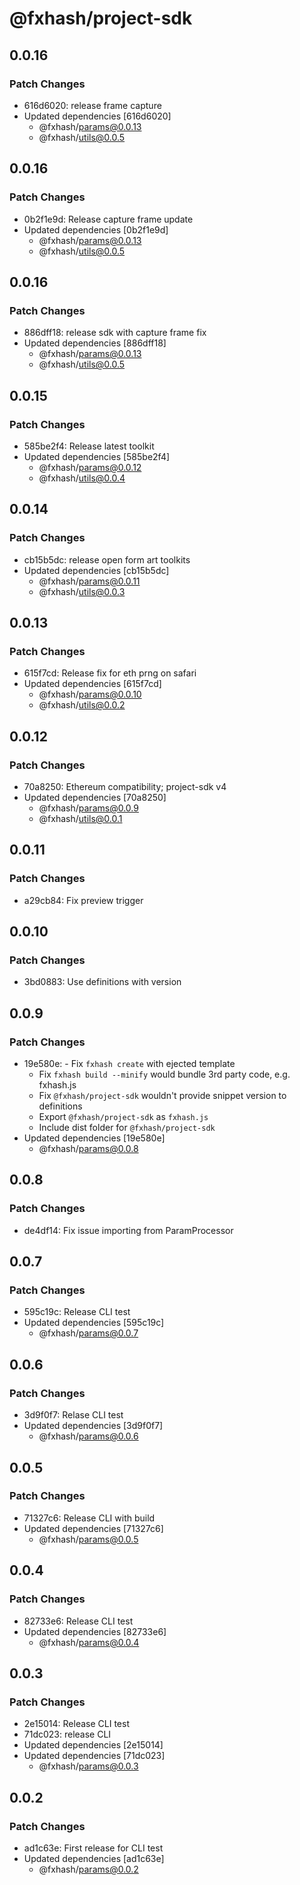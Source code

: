 # @fxhash/project-sdk

## 0.0.16

### Patch Changes

- 616d6020: release frame capture
- Updated dependencies [616d6020]
  - @fxhash/params@0.0.13
  - @fxhash/utils@0.0.5

## 0.0.16

### Patch Changes

- 0b2f1e9d: Release capture frame update
- Updated dependencies [0b2f1e9d]
  - @fxhash/params@0.0.13
  - @fxhash/utils@0.0.5

## 0.0.16

### Patch Changes

- 886dff18: release sdk with capture frame fix
- Updated dependencies [886dff18]
  - @fxhash/params@0.0.13
  - @fxhash/utils@0.0.5

## 0.0.15

### Patch Changes

- 585be2f4: Release latest toolkit
- Updated dependencies [585be2f4]
  - @fxhash/params@0.0.12
  - @fxhash/utils@0.0.4

## 0.0.14

### Patch Changes

- cb15b5dc: release open form art toolkits
- Updated dependencies [cb15b5dc]
  - @fxhash/params@0.0.11
  - @fxhash/utils@0.0.3

## 0.0.13

### Patch Changes

- 615f7cd: Release fix for eth prng on safari
- Updated dependencies [615f7cd]
  - @fxhash/params@0.0.10
  - @fxhash/utils@0.0.2

## 0.0.12

### Patch Changes

- 70a8250: Ethereum compatibility; project-sdk v4
- Updated dependencies [70a8250]
  - @fxhash/params@0.0.9
  - @fxhash/utils@0.0.1

## 0.0.11

### Patch Changes

- a29cb84: Fix preview trigger

## 0.0.10

### Patch Changes

- 3bd0883: Use definitions with version

## 0.0.9

### Patch Changes

- 19e580e: - Fix `fxhash create` with ejected template
  - Fix `fxhash build --minify` would bundle 3rd party code, e.g. fxhash.js
  - Fix `@fxhash/project-sdk` wouldn't provide snippet version to definitions
  - Export `@fxhash/project-sdk` as `fxhash.js`
  - Include dist folder for `@fxhash/project-sdk`
- Updated dependencies [19e580e]
  - @fxhash/params@0.0.8

## 0.0.8

### Patch Changes

- de4df14: Fix issue importing from ParamProcessor

## 0.0.7

### Patch Changes

- 595c19c: Release CLI test
- Updated dependencies [595c19c]
  - @fxhash/params@0.0.7

## 0.0.6

### Patch Changes

- 3d9f0f7: Relase CLI test
- Updated dependencies [3d9f0f7]
  - @fxhash/params@0.0.6

## 0.0.5

### Patch Changes

- 71327c6: Release CLI with build
- Updated dependencies [71327c6]
  - @fxhash/params@0.0.5

## 0.0.4

### Patch Changes

- 82733e6: Release CLI test
- Updated dependencies [82733e6]
  - @fxhash/params@0.0.4

## 0.0.3

### Patch Changes

- 2e15014: Release CLI test
- 71dc023: release CLI
- Updated dependencies [2e15014]
- Updated dependencies [71dc023]
  - @fxhash/params@0.0.3

## 0.0.2

### Patch Changes

- ad1c63e: First release for CLI test
- Updated dependencies [ad1c63e]
  - @fxhash/params@0.0.2

